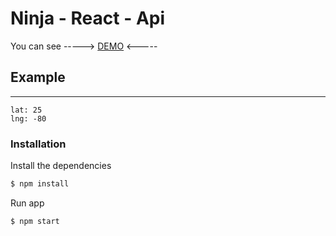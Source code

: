 # Ninja - React - Api

You can see -----> [DEMO](https://chienninja.herokuapp.com/) <-----

## Example

---
    lat: 25
    lng: -80

### Installation

Install the dependencies

```sh
$ npm install
```
Run app

```sh
$ npm start

